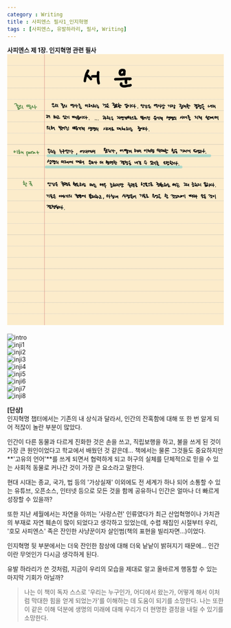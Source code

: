 ```yaml
---
category : Writing
title : 사피엔스 필사1_인지혁명  
tags : [사피엔스, 유발하라리, 필사, Writing]
--- 
```


**사피엔스 제 1장. 인지혁명 관련 필사**
![test](/assets/img/sp_intro.jpg)<br>  
![intro](https://www.dropbox.com/s/sqbzt2nu1pr1vei/IMG_3772.JPG?raw=1)  
![inji1](https://www.dropbox.com/s/qv8hue1hzn9m31n/IMG_3773.PNG?raw=1)  
![inji2](https://www.dropbox.com/s/msfxx5zjnkj3zgf/IMG_3774.JPG?raw=1)  
![inji3](https://www.dropbox.com/s/2aw61ccc0j1quka/IMG_3775.JPG?raw=1)  
![inji4](https://www.dropbox.com/s/izbplzm2igvpn99/IMG_3776.JPG?raw=1)  
![inji5](https://www.dropbox.com/s/ox694fknq7nucbv/IMG_3777.JPG?raw=1)  
![inji6](https://www.dropbox.com/s/6o96ru0nagcm656/IMG_3778.JPG?raw=1)  
![inji7](https://www.dropbox.com/s/prw6sfqrxu1d32r/IMG_3779.JPG?raw=1)  
![inji8](https://www.dropbox.com/s/u9eh4i5ptudb3a6/IMG_3780.JPG?raw=1)  

**[단상]**  
인지혁명 챕터에서는 기존의 내 상식과 달라서, 인간의 잔혹함에 대해 또 한 번 알게 되어 적잖이 놀란 부분이 많았다.  

인간이 다른 동물과 다르게 진화한 것은 손을 쓰고, 직립보행을 하고, 불을 쓰게 된 것이 가장 큰 원인이었다고 학교에서 배웠던 것 같은데... 책에서는 물론 그것들도 중요하지만 **'고유의 언어'**를 쓰게 되면서 협력하게 되고 허구의 실체를 단체적으로 믿을 수 있는 사회적 동물로 커나간 것이 가장 큰 요소라고 말한다.  

현대 시대는 종교, 국가, 법 등의 '가상실재' 이외에도 전 세계가 하나 되어 소통할 수 있는 유튜브, 오픈소스, 인터넷 등으로 모든 것을 함께 공유하니 인간은 얼마나 더 빠르게 성장할 수 있을까?   


또한 지난 세월에서는 자연을 아끼는 '사랑스런' 인류였다가 최근 산업혁명이나 가치관의 부재로 자연 훼손이 많이 되었다고 생각하고 있었는데, 수렵 채집인 시절부터 우리, '호모 사피엔스' 족은 잔인한 사냥꾼이자 살인범(책의 표현을 빌리자면...)이었다.  

인지혁명 뒷 부분에서는 더욱 잔인한 참상에 대해 더욱 낱낱이 밝혀지기 때문에... 인간이란 무엇인가 다시금 생각하게 된다.  

유발 하라리가 쓴 것처럼, 지금이 우리의 모습을 제대로 알고 올바르게 행동할 수 있는 마지막 기회가 아닐까?

> 나는 이 책이 독자 스스로 '우리는 누구인가, 어디에서 왔는가, 어떻게 해서 이처럼 막대한 힘을 얻게 되었는가'를 이해하는 데 도움이 되기를 소망한다. 나는 또한 이 같은 이해 덕분에 생명의 미래에 대해 우리가 더 현명한 결정을 내릴 수 있기를 소망한다.  